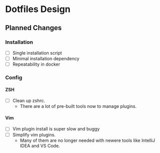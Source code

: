 # Dotfiles Design

## Planned Changes

### Installation

- [ ] Single installation script
- [ ] Minimal installation dependency
- [ ] Repeatability in docker

### Config

#### ZSH

- [ ] Clean up zshrc.
  - There are a lot of pre-built tools now to manage plugins.

#### Vim

- [ ] Vim plugin install is super slow and buggy
- [ ] Simplify vim plugins.
  - Many of them are no longer needed with newere tools like IntelliJ IDEA and VS Code.
